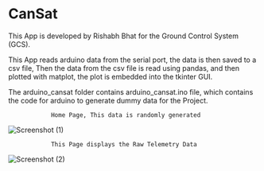 # CanSat
This App is developed by Rishabh Bhat for the Ground Control System (GCS).

This App reads arduino data from the serial port, the data is then saved to a csv file,
Then the data from the csv file is read using pandas, and then plotted with matplot, 
the plot is embedded into the tkinter GUI.

The arduino_cansat folder contains arduino_cansat.ino file, which contains the code 
for arduino to generate dummy data for the Project.


                Home Page, This data is randomly generated
![Screenshot (1)](https://user-images.githubusercontent.com/79303308/115732774-e8775c80-a3a5-11eb-9996-c72953657d2f.png)


                This Page displays the Raw Telemetry Data
![Screenshot (2)](https://user-images.githubusercontent.com/79303308/115732834-f7f6a580-a3a5-11eb-8d96-71714199674f.png)
